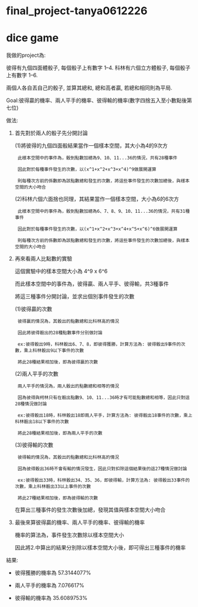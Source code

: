 # final_project-tanya0612226

# dice game

我做的project為:

   彼得有九個四面體骰子, 每個骰子上有數字 1–4. 科林有六個立方體骰子, 每個骰子上有數字 1–6.

   兩個人各自丟自己的骰子, 並算其總和, 總和高者贏, 若總和相同則為平局.

  Goal:彼得贏的機率、兩人平手的機率、彼得輸的機率(數字四捨五入至小數點後第七位)

做法:

1. 首先對於兩人的骰子先分開討論

      (1)將彼得的九個四面骰結果當作一個樣本空間，其大小為4的9次方

        此樣本空間中的事件為，骰到點數加總為9、10、11...36的情況，共有28種事件

        因此對於每種事件發生的次數，以(x^1+x^2+x^3+x^4)^9做展開運算

        則每種次方前的係數即為該點數總和發生的次數，將這些事件發生的次數加總後，與樣本空間的大小吻合

      (2)科林六個六面捨也同理，其結果當作一個樣本空間，大小為6的6次方

        此樣本空間中的事件為，骰到點數加總為6、7、8、9、10、11...36的情況，共有31種事件

        因此對於每種事件發生的次數，以(x^1+x^2+x^3+x^4+x^5+x^6)^6做展開運算

        則每種次方前的係數即為該點數總和發生的次數，將這些事件發生的次數加總後，與樣本空間的大小吻合

  
  
2. 再來看兩人比點數的實驗

      這個實驗中的樣本空間大小為 4^9 x 6^6

      而此樣本空間中的事件為，彼得贏、兩人平手、彼得輸，共3種事件

      將這三種事件分開討論，並求出個別事件發生的次數

      (1)彼得贏的次數

        彼得贏的情況為，其骰出的點數總和比科林高的情況

        因此將彼得骰出的28種點數事件分別做討論

        ex:彼得骰出9時，科林骰出6、7、8，即彼得獲勝，計算方法為: 彼得骰出9事件的次數，乘上科林骰出9以下事件的次數

        將此28種結果相加後，即為彼得贏的次數

      (2)兩人平手的次數

        兩人平手的情況為，兩人骰出的點數總和相等的情況

        因為彼得與柯林只有在骰出點數9、10、11...36時才有可能點數總和相等，因此只對這28種情況做討論

        ex:彼得骰出18時，科林骰出18即兩人平手，計算方法為: 彼得骰出18事件的次數，乘上科林骰出18以下事件的次數

        將此28種結果相加後，即為兩人平手的次數

      (3)彼得輸的次數

        彼得輸的情況為，其骰出的點數總和比科林高的情況

        因為彼得骰出36時不會有輸的情況發生，因此只對扣除這個結果後的這27種情況做討論

        ex:彼得骰出33時，科林骰出34、35、36，即彼得輸，計算方法為: 彼得骰出33事件的次數，乘上科林骰出33以上事件的次數

        將此27種結果相加後，即為彼得輸的次數
  
  
  
      在算出三種事件的發生次數後加總，發現其值與樣本空間大小吻合
  
  3. 最後來算彼得贏的機率、兩人平手的機率、彼得輸的機率
  
      機率的算法為，事件發生次數除以樣本空間大小

      因此將2.中算出的結果分別除以樣本空間大小後，即可得出三種事件的機率


結果:

 * 彼得獲勝的機率為 57.3144077%
 
 * 兩人平手的機率為 7.076617%
 
 * 彼得輸的機率為 35.6089753%
